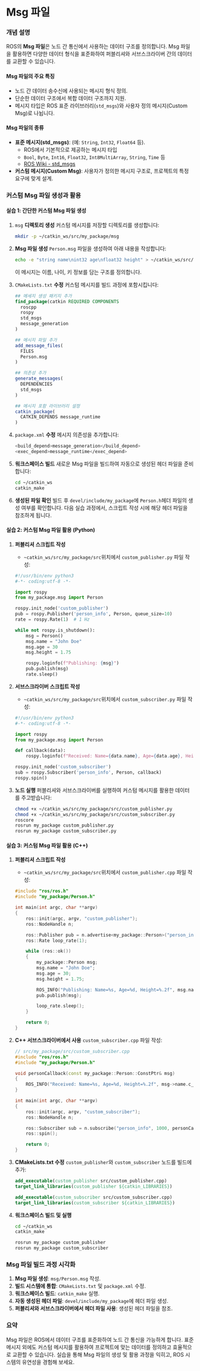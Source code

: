 # Msg 파일

### 개념 설명

ROS의 **Msg 파일**은 노드 간 통신에서 사용하는 데이터 구조를 정의합니다. Msg 파일을 활용하면 다양한 데이터 형식을 표준화하여 퍼블리셔와 서브스크라이버 간의 데이터를 교환할 수 있습니다.

#### **Msg 파일의 주요 특징**

* 노드 간 데이터 송수신에 사용되는 메시지 형식 정의.
* 단순한 데이터 구조에서 복합 데이터 구조까지 지원.
* 메시지 타입은 ROS 표준 라이브러리(`std_msgs`)와 사용자 정의 메시지(Custom Msg)로 나뉩니다.

#### **Msg 파일의 종류**

* **표준 메시지(std\_msgs)**: (예: `String`, `Int32`, `Float64` 등).
  * ROS에서 기본적으로 제공하는 메시지 타입
  * `Bool`, `Byte`, `Int16`, `Float32`, `Int8MultiArray`, `String`, `Time` 등
  * [ROS Wiki - std\_msgs](http://wiki.ros.org/std_msgs)
* **커스텀 메시지(Custom Msg)**: 사용자가 정의한 메시지 구조로, 프로젝트의 특정 요구에 맞게 설계.


### 커스텀 Msg 파일 생성과 활용

#### 실습 1: 간단한 커스텀 Msg 파일 생성

1.  `msg` **디렉토리 생성** 커스텀 메시지를 저장할 디렉토리를 생성합니다:

    ```bash
    mkdir -p ~/catkin_ws/src/my_package/msg
    ```

2.  **Msg 파일 생성** `Person.msg` 파일을 생성하여 아래 내용을 작성합니다:

    ```bash
    echo -e "string name\nint32 age\nfloat32 height" > ~/catkin_ws/src/my_package/msg/Person.msg
    ```

    이 메시지는 이름, 나이, 키 정보를 담는 구조를 정의합니다.

3.  `CMakeLists.txt` **수정** 커스텀 메시지를 빌드 과정에 포함시킵니다:

    ```cmake
    ## 메세지 생성 패키지 추가
    find_package(catkin REQUIRED COMPONENTS
      roscpp
      rospy
      std_msgs
      message_generation
    )

    ## 메시지 파일 추가
    add_message_files(
      FILES
      Person.msg
    )

    ## 의존성 추가
    generate_messages(
      DEPENDENCIES
      std_msgs
    )

    ## 메시지 포함 라이브러리 설정
    catkin_package(
      CATKIN_DEPENDS message_runtime
    )
    ```

4.  `package.xml` **수정** 메시지 의존성을 추가합니다:

    ```bash
    <build_depend>message_generation</build_depend>
    <exec_depend>message_runtime</exec_depend>
    ```

5.  **워크스페이스 빌드** 새로운 Msg 파일을 빌드하여 자동으로 생성된 헤더 파일을 준비합니다:

    ```bash
    cd ~/catkin_ws
    catkin_make
    ```

6. **생성된 파일 확인** 빌드 후 `devel/include/my_package`에 `Person.h`헤더 파일의 생성 여부를 확인합니다. 다음 실습 과정에서, 스크립트 작성 시에 해당 헤더 파일을 참조하게 됩니다.


#### 실습 2: 커스텀 Msg 파일 활용 (Python)

1.  **퍼블리셔 스크립트 작성**

    * `~catkin_ws/src/my_package/src`위치에서 `custom_publisher.py` 파일 작성:

    ```python
    #!/usr/bin/env python3
    #-*- coding:utf-8 -*-

    import rospy
    from my_package.msg import Person

    rospy.init_node('custom_publisher')
    pub = rospy.Publisher('person_info', Person, queue_size=10)
    rate = rospy.Rate(1)  # 1 Hz

    while not rospy.is_shutdown():
        msg = Person()
        msg.name = "John Doe"
        msg.age = 30
        msg.height = 1.75

        rospy.loginfo(f"Publishing: {msg}")
        pub.publish(msg)
        rate.sleep()
    ```

2.  **서브스크라이버 스크립트 작성**

    * `~catkin_ws/src/my_package/src`위치에서 `custom_subscriber.py` 파일 작성:

    ```python
    #!/usr/bin/env python3
    #-*- coding:utf-8 -*-

    import rospy
    from my_package.msg import Person

    def callback(data):
        rospy.loginfo(f"Received: Name={data.name}, Age={data.age}, Height={data.height}")

    rospy.init_node('custom_subscriber')
    sub = rospy.Subscriber('person_info', Person, callback)
    rospy.spin()
    ```

3.  **노드 실행** 퍼블리셔와 서브스크라이버를 실행하여 커스텀 메시지를 활용한 데이터를 주고받습니다:

    ```bash
    chmod +x ~/catkin_ws/src/my_package/src/custom_publisher.py
    chmod +x ~/catkin_ws/src/my_package/src/custom_subscriber.py
    roscore
    rosrun my_package custom_publisher.py
    rosrun my_package custom_subscriber.py
    ```

#### 실습 3: 커스텀 Msg 파일 활용 (C++)

1.  **퍼블리셔 스크립트 작성**

    * `~catkin_ws/src/my_package/src`위치에서 `custom_publisher.cpp` 파일 작성:

    ```cpp
    #include "ros/ros.h"
    #include "my_package/Person.h"

    int main(int argc, char **argv)
    {
        ros::init(argc, argv, "custom_publisher");
        ros::NodeHandle n;

        ros::Publisher pub = n.advertise<my_package::Person>("person_info", 1000);
        ros::Rate loop_rate(1);

        while (ros::ok())
        {
            my_package::Person msg;
            msg.name = "John Doe";
            msg.age = 30;
            msg.height = 1.75;

            ROS_INFO("Publishing: Name=%s, Age=%d, Height=%.2f", msg.name.c_str(), msg.age, msg.height);
            pub.publish(msg);

            loop_rate.sleep();
        }

        return 0;
    }
    ```

2.  **C++ 서브스크라이버에서 사용** `custom_subscriber.cpp` 파일 작성:

    ```cpp
    // src/my_package/src/custom_subscriber.cpp
    #include "ros/ros.h"
    #include "my_package/Person.h"

    void personCallback(const my_package::Person::ConstPtr& msg)
    {
        ROS_INFO("Received: Name=%s, Age=%d, Height=%.2f", msg->name.c_str(), msg->age, msg->height);
    }

    int main(int argc, char **argv)
    {
        ros::init(argc, argv, "custom_subscriber");
        ros::NodeHandle n;

        ros::Subscriber sub = n.subscribe("person_info", 1000, personCallback);
        ros::spin();

        return 0;
    }
    ```

3.  **CMakeLists.txt 수정** `custom_publisher`와 `custom_subscriber` 노드를 빌드에 추가:

    ```cmake
    add_executable(custom_publisher src/custom_publisher.cpp)
    target_link_libraries(custom_publisher ${catkin_LIBRARIES})

    add_executable(custom_subscriber src/custom_subscriber.cpp)
    target_link_libraries(custom_subscriber ${catkin_LIBRARIES})
    ```

4.  **워크스페이스 빌드 및 실행**

    ```bash
    cd ~/catkin_ws
    catkin_make

    rosrun my_package custom_publisher
    rosrun my_package custom_subscriber
    ```

### Msg 파일 빌드 과정 시각화

1. **Msg 파일 생성**: `msg/Person.msg` 작성.
2. **빌드 시스템에 통합**: `CMakeLists.txt` 및 `package.xml` 수정.
3. **워크스페이스 빌드**: `catkin_make` 실행.
4. **자동 생성된 헤더 파일**: `devel/include/my_package`에 헤더 파일 생성.
5. **퍼블리셔와 서브스크라이버에서 헤더 파일 사용**: 생성된 헤더 파일을 참조.

### 요약

Msg 파일은 ROS에서 데이터 구조를 표준화하여 노드 간 통신을 가능하게 합니다. 표준 메시지 외에도 커스텀 메시지를 활용하여 프로젝트에 맞는 데이터를 정의하고 효율적으로 교환할 수 있습니다. 실습을 통해 Msg 파일의 생성 및 활용 과정을 익히고, ROS 시스템의 유연성을 경험해 보세요.

